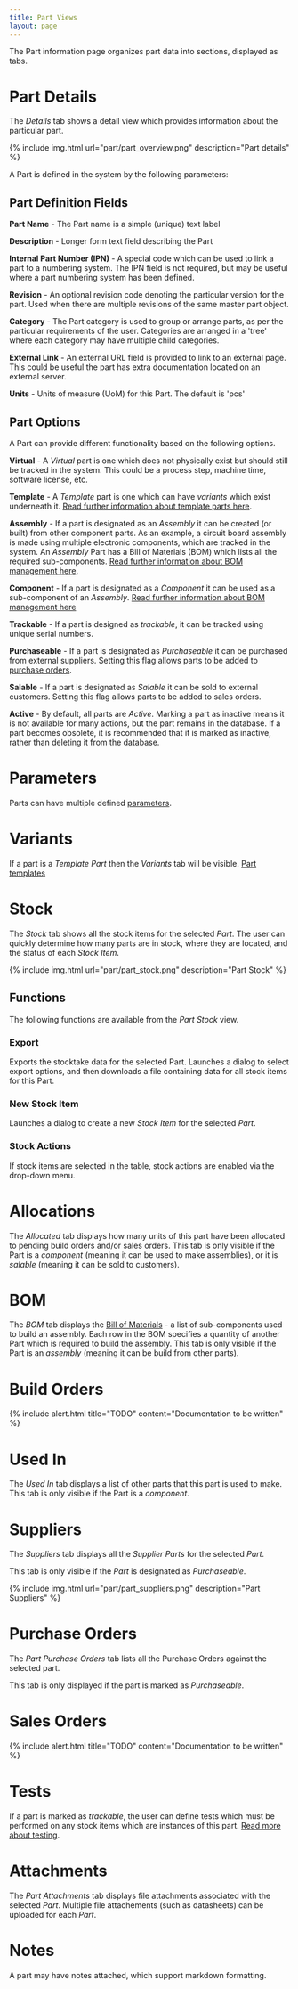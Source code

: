 ```yaml
---
title: Part Views
layout: page
---
```


The Part information page organizes part data into sections, displayed as tabs.

# Part Details

The *Details* tab shows a detail view which provides information about the particular part.

{% include img.html url="part/part_overview.png" description="Part details" %}

A Part is defined in the system by the following parameters:

## Part Definition Fields

**Part Name** - The Part name is a simple (unique) text label

**Description** - Longer form text field describing the Part

**Internal Part Number (IPN)** - A special code which can be used to link a part to a numbering system. The IPN field is not required, but may be useful where a part numbering system has been defined.

**Revision** - An optional revision code denoting the particular version for the part. Used when there are multiple revisions of the same master part object.

**Category** - The Part category is used to group or arrange parts, as per the particular requirements of the user. Categories are arranged in a 'tree' where each category may have multiple child categories.

**External Link** - An external URL field is provided to link to an external page. This could be useful the part has extra documentation located on an external server.

**Units** - Units of measure (UoM) for this Part. The default is 'pcs'

## Part Options

A Part can provide different functionality based on the following options.

**Virtual** - A *Virtual* part is one which does not physically exist but should still be tracked in the system. This could be a process step, machine time, software license, etc.

**Template** - A *Template* part is one which can have *variants* which exist underneath it. [Read further information about template parts here](/docs/part/template).

**Assembly** - If a part is designated as an *Assembly* it can be created (or built) from other component parts. As an example, a circuit board assembly is made using multiple electronic components, which are tracked in the system. An *Assembly* Part has a Bill of Materials (BOM) which lists all the required sub-components. [Read further information about BOM management here](/docs/build/bom).

**Component** - If a part is designated as a *Component* it can be used as a sub-component of an *Assembly*. [Read further information about BOM management here](/docs/build/bom)

**Trackable** - If a part is designed as *trackable*, it can be tracked using unique serial numbers.

**Purchaseable** - If a part is designated as *Purchaseable* it can be purchased from external suppliers. Setting this flag allows parts to be added to [purchase orders](/docs/buy/po).

**Salable** - If a part is designated as *Salable* it can be sold to external customers. Setting this flag allows parts to be added to sales orders.

**Active** - By default, all parts are *Active*. Marking a part as inactive means it is not available for many actions, but the part remains in the database. If a part becomes obsolete, it is recommended that it is marked as inactive, rather than deleting it from the database.

# Parameters

Parts can have multiple defined [parameters](/docs/part/parameter).

# Variants

If a part is a *Template Part* then the *Variants* tab will be visible. [Part templates](/docs/part/template)

# Stock

The *Stock* tab shows all the stock items for the selected *Part*. The user can quickly determine how many parts are in stock, where they are located, and the status of each *Stock Item*.

{% include img.html url="part/part_stock.png" description="Part Stock" %}

## Functions

The following functions are available from the *Part Stock* view.

### Export

Exports the stocktake data for the selected Part. Launches a dialog to select export options, and then downloads a file containing data for all stock items for this Part.

### New Stock Item

Launches a dialog to create a new *Stock Item* for the selected *Part*.

### Stock Actions

If stock items are selected in the table, stock actions are enabled via the drop-down menu.

# Allocations

The *Allocated* tab displays how many units of this part have been allocated to pending build orders and/or sales orders. This tab is only visible if the Part is a *component* (meaning it can be used to make assemblies), or it is *salable* (meaning it can be sold to customers).

# BOM

The *BOM* tab displays the [Bill of Materials](/docs/build/bom) - a list of sub-components used to build an assembly. Each row in the BOM specifies a quantity of another Part which is required to build the assembly. This tab is only visible if the Part is an *assembly* (meaning it can be build from other parts).

# Build Orders

{% include alert.html title="TODO" content="Documentation to be written" %}

# Used In

The *Used In* tab displays a list of other parts that this part is used to make. This tab is only visible if the Part is a *component*.

# Suppliers

The *Suppliers* tab displays all the *Supplier Parts* for the selected *Part*. 

This tab is only visible if the *Part* is designated as *Purchaseable*.

{% include img.html url="part/part_suppliers.png" description="Part Suppliers" %}

# Purchase Orders

The *Part Purchase Orders* tab lists all the Purchase Orders against the selected part.

This tab is only displayed if the part is marked as *Purchaseable*.

# Sales Orders

{% include alert.html title="TODO" content="Documentation to be written" %}

# Tests

If a part is marked as *trackable*, the user can define tests which must be performed on any stock items which are instances of this part. [Read more about testing](/docs/part/test).

# Attachments

The *Part Attachments* tab displays file attachments associated with the selected *Part*. Multiple file attachements (such as datasheets) can be uploaded for each *Part*.

# Notes

A part may have notes attached, which support markdown formatting.